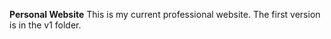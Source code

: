 **Personal Website**
This is my current professional website.
The first version is in the v1 folder.
